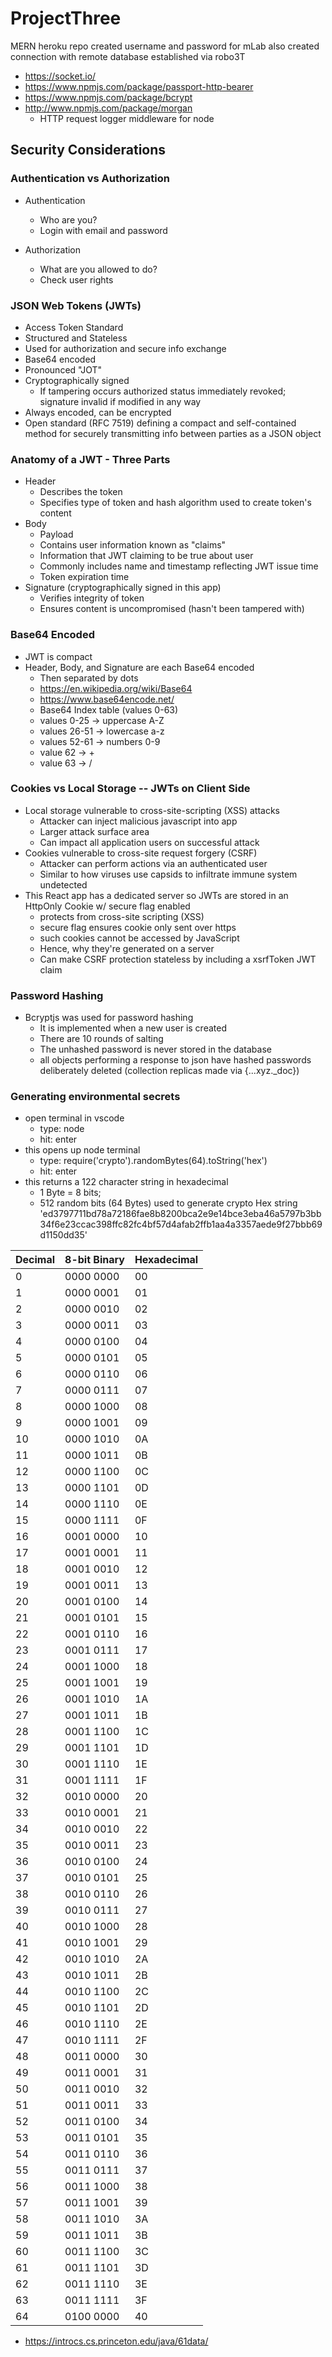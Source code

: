 # ProjectThree
MERN
heroku repo created
username and password for mLab also created
connection with remote database established via robo3T

- https://socket.io/
- https://www.npmjs.com/package/passport-http-bearer
- https://www.npmjs.com/package/bcrypt
- http://www.npmjs.com/package/morgan
    -  HTTP request logger middleware for node

## Security Considerations

### Authentication vs Authorization
- Authentication
    - Who are you?
    - Login with email and password

- Authorization
    - What are you allowed to do?
    - Check user rights

### JSON Web Tokens (JWTs)
- Access Token Standard
- Structured and Stateless
- Used for authorization and secure info exchange
- Base64 encoded
- Pronounced "JOT"
- Cryptographically signed
    - If tampering occurs authorized status immediately revoked; signature invalid if modified in any way
- Always encoded, can be encrypted
- Open standard (RFC 7519) defining a compact and self-contained method for securely transmitting info between parties as a JSON object

### Anatomy of a JWT - Three Parts
- Header
    - Describes the token
    - Specifies type of token and hash algorithm used to create token's content
- Body
    - Payload
    - Contains user information known as "claims"
    - Information that JWT claiming to be true about user
    - Commonly includes name and timestamp reflecting JWT issue time
    - Token expiration time 
- Signature (cryptographically signed in this app)
    - Verifies integrity of token 
    - Ensures content is uncompromised (hasn't been tampered with)

### Base64 Encoded
- JWT is compact
- Header, Body, and Signature are each Base64 encoded
    - Then separated by dots
    - https://en.wikipedia.org/wiki/Base64
    - https://www.base64encode.net/
    - Base64 Index table (values 0-63)
    - values 0-25 -> uppercase A-Z
    - values 26-51 -> lowercase a-z
    - values 52-61 -> numbers 0-9
    - value 62 -> +
    - value 63 -> /

### Cookies vs Local Storage -- JWTs on Client Side
- Local storage vulnerable to cross-site-scripting (XSS) attacks
    - Attacker can inject malicious javascript into app
    - Larger attack surface area
    - Can impact all application users on successful attack
- Cookies vulnerable to cross-site request forgery (CSRF)
    - Attacker can perform actions via an authenticated user
    - Similar to how viruses use capsids to infiltrate immune system undetected
- This React app has a dedicated server so JWTs are stored in an HttpOnly Cookie w/ secure flag enabled 
    - protects from cross-site scripting (XSS)
    - secure flag ensures cookie only sent over https
    - such cookies cannot be accessed by JavaScript
    - Hence, why they're generated on a server
    - Can make CSRF protection stateless by including a xsrfToken JWT claim

### Password Hashing
- Bcryptjs was used for password hashing
    - It is implemented when a new user is created
    - There are 10 rounds of salting
    - The unhashed password is never stored in the database
    - all objects performing a response to json have hashed passwords deliberately deleted (collection replicas made via {...xyz._doc})

### Generating environmental secrets
- open terminal in vscode
    - type: node 
    - hit: enter
- this opens up node terminal
    - type: require('crypto').randomBytes(64).toString('hex')
    - hit: enter
- this returns a 122 character string in hexadecimal
    - 1 Byte = 8 bits;
    - 512 random bits (64 Bytes) used to generate crypto Hex string 
     'ed3797711bd78a72186fae8b8200bca2e9e14bce3eba46a5797b3bb34f6e23ccac398ffc82fc4bf57d4afab2ffb1aa4a3357aede9f27bbb69d1150dd35'


Decimal | 8-bit Binary | Hexadecimal
------- | ------------ | -----------
0       | 0000 0000    | 00
1       | 0000 0001    | 01
2       | 0000 0010    | 02
3       | 0000 0011    | 03
4       | 0000 0100    | 04
5       | 0000 0101    | 05
6       | 0000 0110    | 06
7       | 0000 0111    | 07
8       | 0000 1000    | 08
9       | 0000 1001    | 09
10      | 0000 1010    | 0A
11      | 0000 1011    | 0B
12      | 0000 1100    | 0C
13      | 0000 1101    | 0D
14      | 0000 1110    | 0E
15      | 0000 1111    | 0F
16      | 0001 0000    | 10
17      | 0001 0001    | 11 
18      | 0001 0010    | 12
19      | 0001 0011    | 13 
20      | 0001 0100    | 14
21      | 0001 0101    | 15 
22      | 0001 0110    | 16
23      | 0001 0111    | 17
24      | 0001 1000    | 18
25      | 0001 1001    | 19
26      | 0001 1010    | 1A
27      | 0001 1011    | 1B
28      | 0001 1100    | 1C
29      | 0001 1101    | 1D
30      | 0001 1110    | 1E
31      | 0001 1111    | 1F
32      | 0010 0000    | 20
33      | 0010 0001    | 21
34      | 0010 0010    | 22
35      | 0010 0011    | 23
36      | 0010 0100    | 24
37      | 0010 0101    | 25
38      | 0010 0110    | 26
39      | 0010 0111    | 27
40      | 0010 1000    | 28
41      | 0010 1001    | 29
42      | 0010 1010    | 2A
43      | 0010 1011    | 2B
44      | 0010 1100    | 2C
45      | 0010 1101    | 2D
46      | 0010 1110    | 2E
47      | 0010 1111    | 2F
48      | 0011 0000    | 30
49      | 0011 0001    | 31
50      | 0011 0010    | 32
51      | 0011 0011    | 33
52      | 0011 0100    | 34
53      | 0011 0101    | 35
54      | 0011 0110    | 36
55      | 0011 0111    | 37
56      | 0011 1000    | 38
57      | 0011 1001    | 39
58      | 0011 1010    | 3A
59      | 0011 1011    | 3B
60      | 0011 1100    | 3C
61      | 0011 1101    | 3D
62      | 0011 1110    | 3E
63      | 0011 1111    | 3F
64      | 0100 0000    | 40


- https://introcs.cs.princeton.edu/java/61data/
